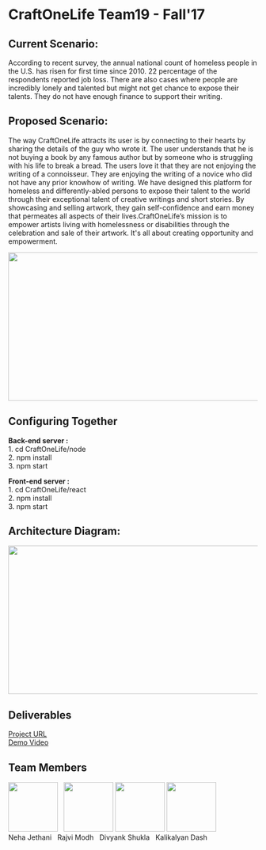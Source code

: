 # CraftOneLife Team19 - Fall'17


## Current Scenario: 

According to recent survey, the annual national count of homeless  people in the U.S. has risen for first time since 2010. 22 percentage of the respondents reported job loss.
There are also cases where people are incredibly lonely and talented but might not get chance to expose their talents. They do not have enough finance to support their writing.


## Proposed Scenario:

The way CraftOneLife attracts its user is by connecting to their hearts by sharing the details of the guy who wrote it. The user understands that he is not buying a book by any famous author but by someone who is struggling with his life to break a bread. The users love it that they are not enjoying the writing of a connoisseur. They are enjoying the writing of a novice who did not have any prior knowhow of writing.
We have designed this platform for homeless and differently-abled persons to expose their talent to the world through their exceptional talent of creative writings and short stories.
By showcasing and selling artwork, they gain self-confidence and earn money that permeates all aspects of their lives.CraftOneLife’s mission is to empower 
artists living with homelessness or disabilities through the celebration and sale of their artwork.
It's all about creating opportunity and empowerment.

<img src="https://raw.githubusercontent.com/SJSU272LabF17/Project-Team-19/master/Homeless%20Profile%20and%20upload%20book/LifeCycle.jpeg" width="700" height="300"/>


## Configuring Together

<b>Back-end server : </b>
<br/>
	1. cd CraftOneLife/node <br/>
	2. npm install <br/>
	3. npm start

<b>Front-end server : </b>
<br/>
	1. cd CraftOneLife/react <br/>
	2. npm install <br/>
	3. npm start

## Architecture Diagram:

 <img src="https://raw.githubusercontent.com/SJSU272LabF17/Project-Team-19/master/Homeless%20Profile%20and%20upload%20book/architecture.png" width="700" height="300"/>
 
 ## Deliverables
 [Project URL](http://52.87.159.119:3000/)
 <br/>
 [Demo Video]( https://www.youtube.com/watch?v=ncTh_p3mSIE)
 <br/>
 
 
 ## Team Members
 
 <img src="https://avatars0.githubusercontent.com/u/31394395?s=400&v=4"  width="100" height="100"/> &nbsp;
 <img src="https://avatars2.githubusercontent.com/u/31807189?v=4&s=400" width="100" height="100"/>
 <img src="https://avatars3.githubusercontent.com/u/31362002?s=400&v=4"  width="100" height="100"/>
 <img src="https://avatars2.githubusercontent.com/u/33409817?s=400&v=4"  width="100" height="100"/>
 <br/>
 Neha Jethani &nbsp; Rajvi Modh &nbsp; Divyank Shukla &nbsp; Kalikalyan Dash
 
 
 

 
 
 

